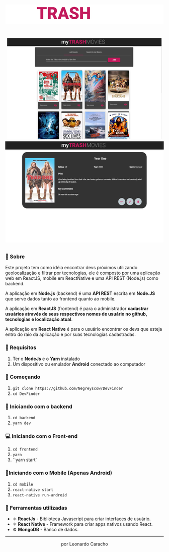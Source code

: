 <h1 align="center" background-color="black">
  <img src='./frontend/src/assets/logo.png'>
</h1>

<h1 align="center">
  <p align="center">
    <img height="320" src='./img/desktop-1.PNG'>
    <img height="320" src="./img/desktop-2.PNG">
  </p>
    
</h1>

### 📜 Sobre
Este projeto tem como idéia encontrar devs próximos utilizando geolocalização e filtrar por tecnologias, ele é composto por uma aplicação web em ReactJS, mobile em ReactNative e uma API REST (Node.js) como backend. 

A aplicação em **Node.js** (backend) é uma **API REST** escrita em **Node.JS** que serve dados tanto ao frontend quanto ao mobile. 

A aplicação em **ReactJS** (frontend) é para o administrador **cadastrar usuários através de seus respectivos nomes de usuário no github, tecnologias e localização atual**.

A aplicação em **React Native** é para o usuário encontrar os devs que esteja entro do raio da aplicação e por suas tecnologias cadastradas.

### 🔽 Requisitos
1. Ter o **NodeJs** e o **Yarn** instalado
2. Um dispositivo ou emulador **Android** conectado ao computador

### :rocket: Começando
1. ``git clone https://github.com/Negreyscow/DevFinder``
2. ``cd DevFinder``

### :rocket: Iniciando com o backend
1. ``cd backend``
2. ``yarn dev``

### 💻 Iniciando com o Front-end 
1. ``cd frontend``
2. ``yarn``
3. ``yarn start`

### 📱Iniciando com o Mobile (Apenas Android)
1. ``cd mobile``
2. ``react-native start``
3. ``react-native run-android``

### 🧰  Ferramentas utilizadas
- ⚛️ **ReactJs** - Biblioteca Javascript para criar interfaces de usuário.
- ⚛️ **React Native** - Framework para criar apps nativos usando React.
- ⚙️ **MongoDB** - Banco de dados.

<hr>
<p align="center"> por Leonardo Caracho </p>
